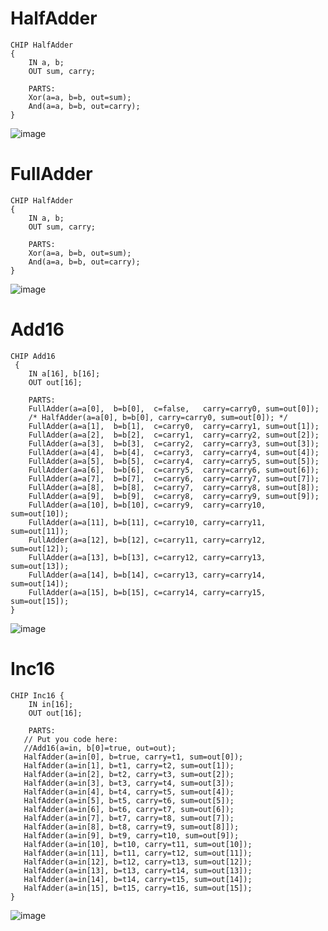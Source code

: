 # HalfAdder
```
CHIP HalfAdder 
{
    IN a, b;
    OUT sum, carry;

    PARTS:
    Xor(a=a, b=b, out=sum);
    And(a=a, b=b, out=carry);
}
```
![image](https://user-images.githubusercontent.com/80435655/149147935-7ec5a96f-ceec-4f69-99cc-59a29bf10836.png)
# FullAdder
```
CHIP HalfAdder 
{
    IN a, b;
    OUT sum, carry;

    PARTS:
    Xor(a=a, b=b, out=sum);
    And(a=a, b=b, out=carry);
}
```
![image](https://user-images.githubusercontent.com/80435655/149149231-6b6d3255-aa35-4e01-b4f3-e34f077d4cdc.png)

# Add16
```
CHIP Add16
 {
    IN a[16], b[16];
    OUT out[16];

    PARTS:
    FullAdder(a=a[0],  b=b[0],  c=false,   carry=carry0, sum=out[0]);
    /* HalfAdder(a=a[0], b=b[0], carry=carry0, sum=out[0]); */
    FullAdder(a=a[1],  b=b[1],  c=carry0,  carry=carry1, sum=out[1]);
    FullAdder(a=a[2],  b=b[2],  c=carry1,  carry=carry2, sum=out[2]);
    FullAdder(a=a[3],  b=b[3],  c=carry2,  carry=carry3, sum=out[3]);
    FullAdder(a=a[4],  b=b[4],  c=carry3,  carry=carry4, sum=out[4]);
    FullAdder(a=a[5],  b=b[5],  c=carry4,  carry=carry5, sum=out[5]);
    FullAdder(a=a[6],  b=b[6],  c=carry5,  carry=carry6, sum=out[6]);
    FullAdder(a=a[7],  b=b[7],  c=carry6,  carry=carry7, sum=out[7]);
    FullAdder(a=a[8],  b=b[8],  c=carry7,  carry=carry8, sum=out[8]);
    FullAdder(a=a[9],  b=b[9],  c=carry8,  carry=carry9, sum=out[9]);
    FullAdder(a=a[10], b=b[10], c=carry9,  carry=carry10, sum=out[10]);
    FullAdder(a=a[11], b=b[11], c=carry10, carry=carry11, sum=out[11]);
    FullAdder(a=a[12], b=b[12], c=carry11, carry=carry12, sum=out[12]);
    FullAdder(a=a[13], b=b[13], c=carry12, carry=carry13, sum=out[13]);
    FullAdder(a=a[14], b=b[14], c=carry13, carry=carry14, sum=out[14]);
    FullAdder(a=a[15], b=b[15], c=carry14, carry=carry15, sum=out[15]);
}
```
![image](https://user-images.githubusercontent.com/80435655/149149255-25ef3a98-9b35-48e5-b9c5-9c30ae88a624.png)

# Inc16
```
CHIP Inc16 {
    IN in[16];
    OUT out[16];

    PARTS:
   // Put you code here:
   //Add16(a=in, b[0]=true, out=out);
   HalfAdder(a=in[0], b=true, carry=t1, sum=out[0]);
   HalfAdder(a=in[1], b=t1, carry=t2, sum=out[1]);
   HalfAdder(a=in[2], b=t2, carry=t3, sum=out[2]);
   HalfAdder(a=in[3], b=t3, carry=t4, sum=out[3]);
   HalfAdder(a=in[4], b=t4, carry=t5, sum=out[4]);
   HalfAdder(a=in[5], b=t5, carry=t6, sum=out[5]);
   HalfAdder(a=in[6], b=t6, carry=t7, sum=out[6]);
   HalfAdder(a=in[7], b=t7, carry=t8, sum=out[7]);
   HalfAdder(a=in[8], b=t8, carry=t9, sum=out[8]]);
   HalfAdder(a=in[9], b=t9, carry=t10, sum=out[9]);
   HalfAdder(a=in[10], b=t10, carry=t11, sum=out[10]);
   HalfAdder(a=in[11], b=t11, carry=t12, sum=out[11]);
   HalfAdder(a=in[12], b=t12, carry=t13, sum=out[12]);
   HalfAdder(a=in[13], b=t13, carry=t14, sum=out[13]);
   HalfAdder(a=in[14], b=t14, carry=t15, sum=out[14]);
   HalfAdder(a=in[15], b=t15, carry=t16, sum=out[15]);
}
```
![image](https://user-images.githubusercontent.com/80435655/149149279-8ab77775-e3b9-4106-b6ab-b1a0bf2297fb.png)
